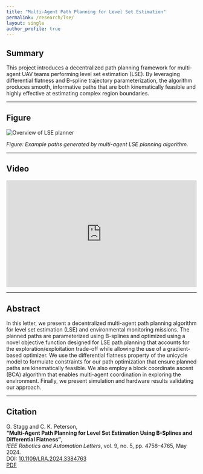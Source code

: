 ```yaml
---
title: "Multi-Agent Path Planning for Level Set Estimation"
permalink: /research/lse/
layout: single
author_profile: true
---
```


## Summary

This project introduces a decentralized path planning framework for multi-agent UAV teams performing level set estimation (LSE). By leveraging differential flatness and B-spline trajectory parameterization, the algorithm produces smooth, informative paths that are both kinematically feasible and highly effective at estimating complex region boundaries.

---

## Figure

![Overview of LSE planner](/assets/images/lse-overview.png)

*Figure: Example paths generated by multi-agent LSE planning algorithm.*

---

## Video

<div style="position: relative; padding-bottom: 56.25%; height: 0; overflow: hidden; max-width: 100%; height: auto;">
  <iframe src="https://www.youtube.com/embed/7jVc9QdYnJs" frameborder="0" allowfullscreen
          style="position: absolute; top: 0; left: 0; width: 100%; height: 100%;">
  </iframe>
</div>

---

## Abstract

In this letter, we present a decentralized multi-agent path planning algorithm for level set estimation (LSE) and environmental monitoring missions. The planned paths are parameterized using B-splines and optimized using a novel objective function designed for LSE path planning that accounts for the exploration/exploitation trade-off while allowing the use of a gradient-based optimizer. We use the differential flatness property of the unicycle model to formulate constraints for our path optimization that ensure planned paths are kinematically feasible. We also employ a block coordinate ascent (BCA) algorithm that enables multi-agent coordination in exploring the environment. Finally, we present simulation and hardware results validating our approach.

---

## Citation

G. Stagg and C. K. Peterson,  
**“Multi-Agent Path Planning for Level Set Estimation Using B-Splines and Differential Flatness”**,  
*IEEE Robotics and Automation Letters*, vol. 9, no. 5, pp. 4758–4765, May 2024.  
DOI: [10.1109/LRA.2024.3384763](https://doi.org/10.1109/LRA.2024.3384763)  
[PDF](https://doi.org/10.1109/LRA.2024.3384763)


